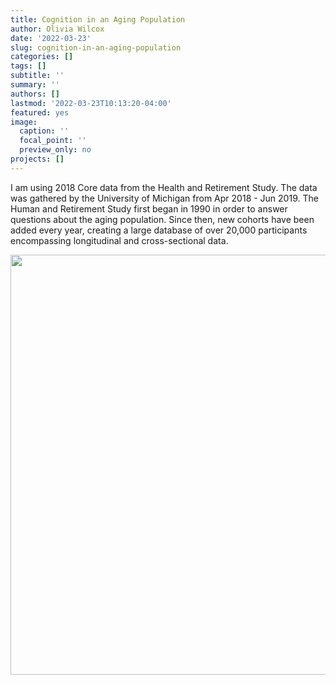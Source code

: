 ```yaml
---
title: Cognition in an Aging Population
author: Olivia Wilcox
date: '2022-03-23'
slug: cognition-in-an-aging-population
categories: []
tags: []
subtitle: ''
summary: ''
authors: []
lastmod: '2022-03-23T10:13:20-04:00'
featured: yes
image:
  caption: ''
  focal_point: ''
  preview_only: no
projects: []
---
```


I am using 2018 Core data from the Health and Retirement Study. The data was gathered by the University of Michigan from Apr 2018 - Jun 2019. The Human and Retirement Study first began in 1990 in order to answer questions about the aging population. Since then, new cohorts have been added every year, creating a large database of over 20,000 participants encompassing longitudinal and cross-sectional data.









<img src="{{< blogdown/postref >}}index_files/figure-html/unnamed-chunk-4-1.png" width="672" />


